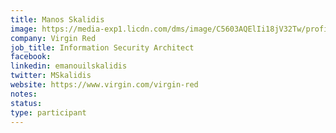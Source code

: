 ```yaml
---
title: Manos Skalidis
image: https://media-exp1.licdn.com/dms/image/C5603AQElIi18jV32Tw/profile-displayphoto-shrink_800_800/0/1516458163163?e=1650499200&v=beta&t=KxnSQheW77vRqG4kht-r4pdTazaoaWSvd_eekzXO-Us
company: Virgin Red
job_title: Information Security Architect
facebook:
linkedin: emanouilskalidis
twitter: MSkalidis
website: https://www.virgin.com/virgin-red
notes:
status: 
type: participant
---
```

